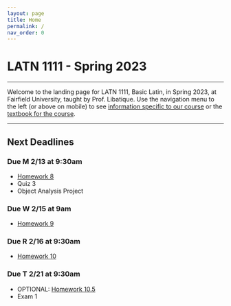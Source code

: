 ```yaml
---
layout: page
title: Home
permalink: /
nav_order: 0
---
```


# LATN 1111 - Spring 2023

***

Welcome to the landing page for LATN 1111, Basic Latin, in Spring 2023, at Fairfield University, taught by Prof. Libatique. Use the navigation menu to the left (or above on mobile) to see [information specific to our course](/course_info) or the [textbook for the course](/textbook).

***

## Next Deadlines

### Due M 2/13 at 9:30am

* [Homework 8](../homework/homework#homework-8-due-m-213)
* Quiz 3
* Object Analysis Project

### Due W 2/15 at 9am

* [Homework 9](../homework/homework#homework-9-due-w-215)

### Due R 2/16 at 9:30am

* [Homework 10](../homework/homework#homework-10-due-r-216)

### Due T 2/21 at 9:30am

* OPTIONAL: [Homework 10.5](../homework/homework#homework-105)
* Exam 1